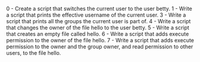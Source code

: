 0 - Create a script that switches the current user to the user betty.
1 - Write a script that prints the effective username of the current user.
3 - Write a script that prints all the groups the current user is part of.
4 - Write a script that changes the owner of the file hello to the user betty.
5 - Write a script that creates an empty file called hello.
6 - Write a script that adds execute permission to the owner of the file hello.
7 - Write a script that adds execute permission to the owner and the group owner, and read permission to other users, to the file hello.

